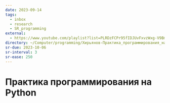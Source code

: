 ```yaml
---
date: 2023-09-14
tags:
  - inbox
  - research
  - SR_programming
external:
  - https://www.youtube.com/playlist?list=PLRDzFCPr95fIDJUvFxvzWxg-V9BmZlMMe
directory: ~/Computer/programming/Хирьянов-Практика_программирования_на_Python/
sr-due: 2023-10-06
sr-interval: 3
sr-ease: 250
---
```


# Практика программирования на Python


